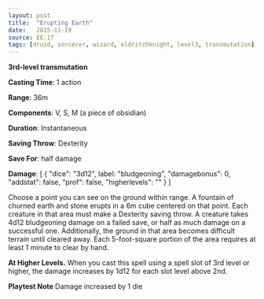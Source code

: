 ```yaml
---
layout: post
title:  "Erupting Earth"
date:   2015-11-19
source: EE.17
tags: [druid, sorcerer, wizard, eldritchknight, level3, transmutation]
---
```


**3rd-level transmutation**

**Casting Time**: 1 action

**Range**: 36m

**Components**: V, S, M (a piece of obsidian)

**Duration**: Instantaneous

**Saving Throw**: Dexterity

**Save For**: half damage

**Damage**: [ { "dice": "3d12", label: "bludgeoning", "damagebonus": 0, "addstat": false, "prof": false, "higherlevels": "" } ]

Choose a point you can see on the ground within range. A fountain of churned earth and stone erupts in a 6m cube centered on that point. Each creature in that area must make a Dexterity saving throw. A creature takes 4d12 bludgeoning damage on a failed save, or half as much damage on a successful one. Additionally, the ground in that area becomes difficult terrain until cleared away. Each 5-foot-square portion of the area requires at least 1 minute to clear by hand.

**At Higher Levels.** When you cast this spell using a spell slot of 3rd level or higher, the damage increases by 1d12 for each slot level above 2nd.

**Playtest Note** Damage increased by 1 die
